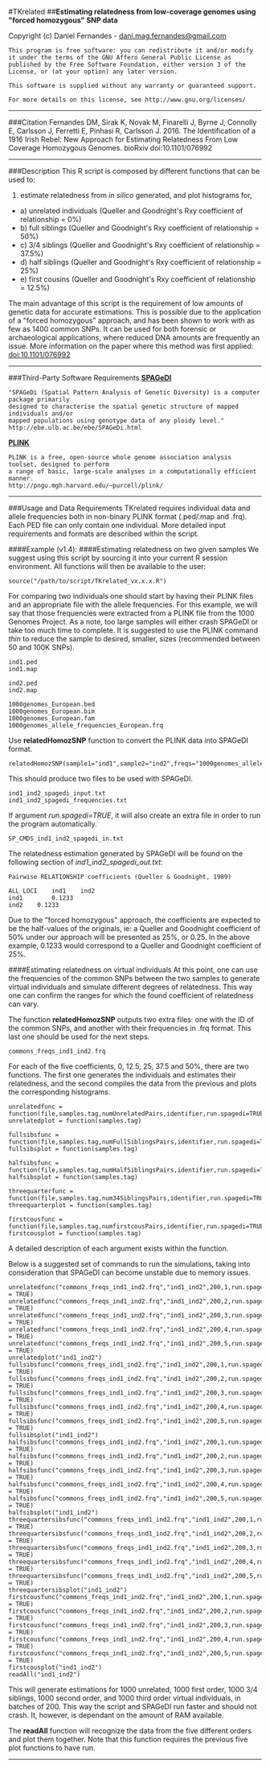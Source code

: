 #TKrelated
##**Estimating relatedness from low-coverage genomes using "forced homozygous" SNP data**

Copyright (c) Daniel Fernandes - dani.mag.fernandes@gmail.com

    This program is free software: you can redistribute it and/or modify
    it under the terms of the GNU Affero General Public License as
    published by the Free Software Foundation, either version 3 of the
    License, or (at your option) any later version.
    
    This software is supplied without any warranty or guaranteed support.
    
    For more details on this license, see http://www.gnu.org/licenses/
***

###Citation
Fernandes DM, Sirak K, Novak M, Finarelli J, Byrne J, Connolly E, Carlsson J, Ferretti E, Pinhasi R, Carlsson J. 2016.
The Identification of a 1916 Irish Rebel: New Approach for Estimating Relatedness From Low Coverage Homozygous Genomes.
bioRxiv doi:10.1101/076992
***

###Description
This R script is composed by different functions that can be used to:

1. estimate relatedness from *in silico* generated, and plot histograms for,
  * a) unrelated individuals (Queller and Goodnight's Rxy coefficient of relationship = 0%)
  * b) full siblings (Queller and Goodnight's Rxy coefficient of relationship = 50%)
  * c) 3/4 siblings (Queller and Goodnight's Rxy coefficient of relationship = 37.5%)
  * d) half siblings (Queller and Goodnight's Rxy coefficient of relationship = 25%)
  * e) first cousins (Queller and Goodnight's Rxy coefficient of relationship = 12.5%)

The main advantage of this script is the requirement of low amounts of genetic data for accurate estimations. This is possible due to the application of a "forced homozygous" approach, and has been shown to work with as few as 1400 common SNPs. It can be used for both forensic or archaeological applications, where reduced DNA amounts are frequently an issue. More information on the paper where this method was first applied: [doi:10.1101/076992 ](http://dx.doi.org/10.1101/076992)
***

###Third-Party Software Requirements
[**SPAGeDI**](http://ebe.ulb.ac.be/ebe/SPAGeDi.html "SPAGeDI")

    "SPAGeDi (Spatial Pattern Analysis of Genetic Diversity) is a computer package primarily 
    designed to characterise the spatial genetic structure of mapped individuals and/or
    mapped populations using genotype data of any ploidy level."
    http://ebe.ulb.ac.be/ebe/SPAGeDi.html

[**PLINK**](http://pngu.mgh.harvard.edu/~purcell/plink/ "PLINK")

    PLINK is a free, open-source whole genome association analysis toolset, designed to perform
    a range of basic, large-scale analyses in a computationally efficient manner.
    http://pngu.mgh.harvard.edu/~purcell/plink/
***

###Usage and Data Requirements
TKrelated requires individual data and allele frequencies both in non-binary PLINK format (.ped/.map and .frq). Each PED file can only contain one individual.
More detailed input requirements and formats are described within the script.

####Example (v1.4):
####Estimating relatedness on two given samples
We suggest using this script by sourcing it into your current R session environment. All functions will then be available to the user:

    source("/path/to/script/TKrelated_vx.x.x.R")

For comparing two individuals one should start by having their PLINK files and an appropriate file with the allele frequencies. For this example, we will say that those frequencies were extracted from a PLINK file from the 1000 Genomes Project.
As a note, too large samples will either crash SPAGeDI or take too much time to complete. It is suggested to use the PLINK command *thin* to reduce the sample to desired, smaller, sizes (recommended between 50 and 100K SNPs).

    ind1.ped
    ind1.map
    
    ind2.ped
    ind2.map
    
    1000genomes_European.bed
    1000genomes_European.bim
    1000genomes_European.fam
    1000genomes_allele_frequencies_European.frq

Use **relatedHomozSNP** function to convert the PLINK data into SPAGeDI format.

    relatedHomozSNP(sample1="ind1",sample2="ind2",freqs="1000genomes_allele_frequencies_European.frq",run.spagedi=TRUE)

This should produce two files to be used with SPAGeDI.

    ind1_ind2_spagedi_input.txt
    ind1_ind2_spagedi_frequencies.txt

If argument *run.spagedi=TRUE*, it will also create an extra file in order to run the program automatically.

    SP_CMDS_ind1_ind2_spagedi_in.txt

The relatedness estimation generated by SPAGeDI will be found on the following section of *ind1_ind2_spagedi_out.txt*:
    
    Pairwise RELATIONSHIP coefficients (Queller & Goodnight, 1989)
    
    ALL LOCI	ind1	ind2
    ind1		0.1233
    ind2	0.1233

Due to the "forced homozygous" approach, the coefficients are expected to be the half-values of the originals, ie: a Queller and Goodnight coefficient of 50% under our approach will be presented as 25%, or 0.25. In the above example, 0.1233 would correspond to a Queller and Goodnight coefficient of 25%.

####Estimating relatedness on virtual individuals
At this point, one can use the frequencies of the common SNPs between the two samples to generate virtual individuals and simulate different degrees of relatedness. This way one can confirm the ranges for which the found coefficient of relatedness can vary.

The function **relatedHomozSNP** outputs two extra files: one with the ID of the common SNPs, and another with their frequencies in .frq format. This last one should be used for the next steps.

    commons_freqs_ind1_ind2.frq

For each of the five coefficients, 0, 12.5, 25, 37.5 and 50%, there are two functions. The first one generates the individuals and estimates their relatedness, and the second compiles the data from the previous and plots the corresponding histograms.

    unrelatedfunc = function(file,samples.tag,numUnrelatedPairs,identifier,run.spagedi=TRUE,reduce.SNPs=FALSE)
    unrelatedplot = function(samples.tag)
    
    fullsibsfunc = function(file,samples.tag,numFullSiblingsPairs,identifier,run.spagedi=TRUE,reduce.SNPs=FALSE)
    fullsibsplot = function(samples.tag) 
    
    halfsibsfunc = function(file,samples.tag,numHalfSiblingsPairs,identifier,run.spagedi=TRUE,reduce.SNPs=FALSE)
    halfsibsplot = function(samples.tag)
    
    threequarterfunc = function(file,samples.tag,num34SiblingsPairs,identifier,run.spagedi=TRUE,reduce.SNPs=FALSE)
    threequarterplot = function(samples.tag)
    
    firstcousfunc = function(file,samples.tag,numfirstcousPairs,identifier,run.spagedi=TRUE,reduce.SNPs=FALSE)
    firstcousplot = function(samples.tag)

A detailed description of each argument exists within the function.

Below is a suggested set of commands to run the simulations, taking into consideration that SPAGeDI can become unstable due to memory issues.
 
    unrelatedfunc("commons_freqs_ind1_ind2.frq","ind1_ind2",200,1,run.spagedi = TRUE)
    unrelatedfunc("commons_freqs_ind1_ind2.frq","ind1_ind2",200,2,run.spagedi = TRUE)
    unrelatedfunc("commons_freqs_ind1_ind2.frq","ind1_ind2",200,3,run.spagedi = TRUE)
    unrelatedfunc("commons_freqs_ind1_ind2.frq","ind1_ind2",200,4,run.spagedi = TRUE)
    unrelatedfunc("commons_freqs_ind1_ind2.frq","ind1_ind2",200,5,run.spagedi = TRUE)
    unrelatedplot("ind1_ind2")
    fullsibsfunc("commons_freqs_ind1_ind2.frq","ind1_ind2",200,1,run.spagedi = TRUE)
    fullsibsfunc("commons_freqs_ind1_ind2.frq","ind1_ind2",200,2,run.spagedi = TRUE)
    fullsibsfunc("commons_freqs_ind1_ind2.frq","ind1_ind2",200,3,run.spagedi = TRUE)
    fullsibsfunc("commons_freqs_ind1_ind2.frq","ind1_ind2",200,4,run.spagedi = TRUE)
    fullsibsfunc("commons_freqs_ind1_ind2.frq","ind1_ind2",200,5,run.spagedi = TRUE)
    fullsibsplot("ind1_ind2")
    halfsibsfunc("commons_freqs_ind1_ind2.frq","ind1_ind2",200,1,run.spagedi = TRUE)
    halfsibsfunc("commons_freqs_ind1_ind2.frq","ind1_ind2",200,2,run.spagedi = TRUE)
    halfsibsfunc("commons_freqs_ind1_ind2.frq","ind1_ind2",200,3,run.spagedi = TRUE)
    halfsibsfunc("commons_freqs_ind1_ind2.frq","ind1_ind2",200,4,run.spagedi = TRUE)
    halfsibsfunc("commons_freqs_ind1_ind2.frq","ind1_ind2",200,5,run.spagedi = TRUE)
    halfsibsplot("ind1_ind2")
    threequartersibsfunc("commons_freqs_ind1_ind2.frq","ind1_ind2",200,1,run.spagedi = TRUE)
    threequartersibsfunc("commons_freqs_ind1_ind2.frq","ind1_ind2",200,2,run.spagedi = TRUE)
    threequartersibsfunc("commons_freqs_ind1_ind2.frq","ind1_ind2",200,3,run.spagedi = TRUE)
    threequartersibsfunc("commons_freqs_ind1_ind2.frq","ind1_ind2",200,4,run.spagedi = TRUE)
    threequartersibsfunc("commons_freqs_ind1_ind2.frq","ind1_ind2",200,5,run.spagedi = TRUE)
    threequartersibsplot("ind1_ind2")
    firstcousfunc("commons_freqs_ind1_ind2.frq","ind1_ind2",200,1,run.spagedi = TRUE)
    firstcousfunc("commons_freqs_ind1_ind2.frq","ind1_ind2",200,2,run.spagedi = TRUE)
    firstcousfunc("commons_freqs_ind1_ind2.frq","ind1_ind2",200,3,run.spagedi = TRUE)
    firstcousfunc("commons_freqs_ind1_ind2.frq","ind1_ind2",200,4,run.spagedi = TRUE)
    firstcousfunc("commons_freqs_ind1_ind2.frq","ind1_ind2",200,5,run.spagedi = TRUE)
    firstcousplot("ind1_ind2")
    readAll("ind1_ind2")

This will generate estimations for 1000 unrelated, 1000 first order, 1000 3/4 siblings, 1000 second order, and 1000 third order virtual individuals, in batches of 200. This way the script and SPAGeDI run faster and should not crash. It, however, is dependant on the amount of RAM available.

The **readAll** function will recognize the data from the five different orders and plot them together. Note that this function requires the previous five plot functions to have run.

***

